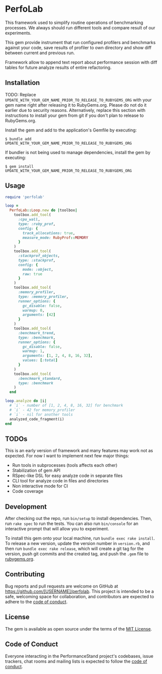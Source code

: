 # PerfoLab

This framework used to simplify routine operations of benchmarking processes.
We always should run different tools and compare result of our experiments.

This gem provide instrument that run configured profilers and benchmarks
against your code, save results of profiler to own directory and show diff
between current and previous run.

Framework allow to append text report about performance session with diff tables
for future analyze results of entire refactoring.

## Installation

TODO: Replace `UPDATE_WITH_YOUR_GEM_NAME_PRIOR_TO_RELEASE_TO_RUBYGEMS_ORG` with your gem name right after releasing it to RubyGems.org. Please do not do it earlier due to security reasons. Alternatively, replace this section with instructions to install your gem from git if you don't plan to release to RubyGems.org.

Install the gem and add to the application's Gemfile by executing:

    $ bundle add UPDATE_WITH_YOUR_GEM_NAME_PRIOR_TO_RELEASE_TO_RUBYGEMS_ORG

If bundler is not being used to manage dependencies, install the gem by executing:

    $ gem install UPDATE_WITH_YOUR_GEM_NAME_PRIOR_TO_RELEASE_TO_RUBYGEMS_ORG

## Usage

```ruby
require 'perfolab'

loop =
  PerfoLab::Loop.new do |toolbox|
    toolbox.add_tool(
      :cpu_wall,
      type: :ruby_prof,
      config: {
        track_allocations: true,
        measure_mode: RubyProf::MEMORY
      }
    )
    toolbox.add_tool(
      :stackprof_objects,
      type: :stackprof,
      config: {
        mode: :object,
        raw: true
      }
    )
    toolbox.add_tool(
      :memory_profiler,
      type: :memory_profiler,
      runner_options: {
        gc_disable: false,
        warmup: 0,
        arguments: [42]
      }
    )
    toolbox.add_tool(
      :benchmark_trend,
      type: :benchmark,
      runner_options: {
        gc_disable: false,
        warmup: 1,
        arguments: [1, 2, 4, 8, 16, 32],
        values: [:total]
      }
    )
    toolbox.add_tool(
      :benchmark_standard,
      type: :benchmark
    )
  end

loop.analyze do |i|
  # `i` - number of [1, 2, 4, 8, 16, 32] for benchmark 
  # `i` - 42 for memory_profiler
  # `i` - nil for another tools
  analyzed_code_fragment(i)
end
```

## TODOs

This is an early version of framework and many features may work not as expected.
For now I want to implement next few major things:
* Run tools in subprocesses (tools affects each other)
* Stabilization of gem API
* RSpec-like DSL for easy analyze code in separate files
* CLI tool for analyze code in files and directories
* Non interactive mode for CI
* Code coverage

## Development

After checking out the repo, run `bin/setup` to install dependencies. Then, run `rake spec` to run the tests. You can also run `bin/console` for an interactive prompt that will allow you to experiment.

To install this gem onto your local machine, run `bundle exec rake install`. To release a new version, update the version number in `version.rb`, and then run `bundle exec rake release`, which will create a git tag for the version, push git commits and the created tag, and push the `.gem` file to [rubygems.org](https://rubygems.org).

## Contributing

Bug reports and pull requests are welcome on GitHub at https://github.com/[USERNAME]/perfolab. This project is intended to be a safe, welcoming space for collaboration, and contributors are expected to adhere to the [code of conduct](https://github.com/[USERNAME]/perfolab/blob/master/CODE_OF_CONDUCT.md).

## License

The gem is available as open source under the terms of the [MIT License](https://opensource.org/licenses/MIT).

## Code of Conduct

Everyone interacting in the PerformanceStand project's codebases, issue trackers, chat rooms and mailing lists is expected to follow the [code of conduct](https://github.com/[USERNAME]/perfolab/blob/master/CODE_OF_CONDUCT.md).
